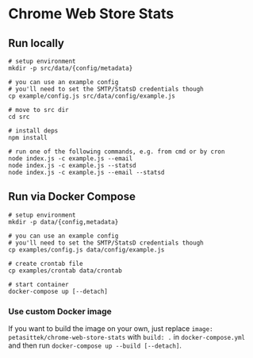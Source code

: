 # Chrome Web Store Stats

## Run locally
    
    # setup environment
    mkdir -p src/data/{config/metadata}

    # you can use an example config
    # you'll need to set the SMTP/StatsD credentials though
    cp example/config.js src/data/config/example.js

    # move to src dir
    cd src

    # install deps
    npm install

    # run one of the following commands, e.g. from cmd or by cron
    node index.js -c example.js --email
    node index.js -c example.js --statsd
    node index.js -c example.js --email --statsd
    

## Run via Docker Compose

    # setup environment
    mkdir -p data/{config,metadata}

    # you can use an example config
    # you'll need to set the SMTP/StatsD credentials though
    cp examples/config.js data/config/example.js

    # create crontab file
    cp examples/crontab data/crontab

    # start container
    docker-compose up [--detach]

### Use custom Docker image

If you want to build the image on your own, just replace `image: petasittek/chrome-web-store-stats` with `build: .` in `docker-compose.yml` and then run `docker-compose up --build [--detach]`.
